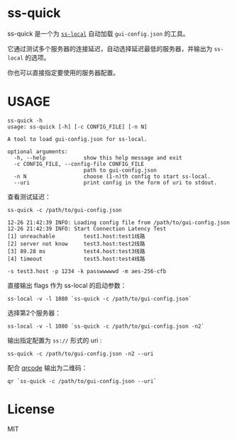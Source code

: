 # ss-quick

ss-quick 是一个为 [`ss-local`](https://github.com/shadowsocks/shadowsocks-libev) 自动加载 `gui-config.json` 的工具。

它通过测试多个服务器的连接延迟，自动选择延迟最低的服务器，并输出为 `ss-local` 的选项。

你也可以直接指定要使用的服务器配置。

# USAGE

```
ss-quick -h
usage: ss-quick [-h] [-c CONFIG_FILE] [-n N]

A tool to load gui-config.json for ss-local.

optional arguments:
  -h, --help            show this help message and exit
  -c CONFIG_FILE, --config-file CONFIG_FILE
                        path to gui-config.json
  -n N                  choose (1-n)th config to start ss-local.
  --uri                 print config in the form of uri to stdout.
```

查看测试延迟：
```
ss-quick -c /path/to/gui-config.json

12-26 21:42:39 INFO: Loading config file from /path/to/gui-config.json
12-26 21:42:39 INFO: Start Connection Latency Test
[1] unreachable         test1.host:test1线路
[2] server not know     test3.host:test2线路
[3] 89.28 ms            test4.host:test3线路
[4] timeout             test5.host:test4线路

-s test3.host -p 1234 -k passwwwwwd -m aes-256-cfb
```

直接输出 flags 作为 ss-local 的启动参数：
```
ss-local -v -l 1080 `ss-quick -c /path/to/gui-config.json`
```

选择第2个服务器：
```
ss-local -v -l 1080 `ss-quick -c /path/to/gui-config.json -n2`
```

输出指定配置为 `ss://` 形式的 uri :
```
ss-quick -c /path/to/gui-config.json -n2 --uri
```

配合 [qrcode](https://github.com/lincolnloop/python-qrcode) 输出为二维码：
```
qr `ss-quick -c /path/to/gui-config.json --uri`
```

# License
MIT
